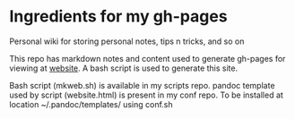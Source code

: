 Ingredients for my gh-pages
===========================

Personal wiki for storing personal notes, tips n tricks, and so on

This repo has markdown notes and content used to generate gh-pages for viewing at [website](http://rkks.github.io/wiki). A bash script is used to generate this site.

Bash script (mkweb.sh) is available in my scripts repo. pandoc template used by script (website.html) is present in my conf repo. To be installed at location ~/.pandoc/templates/ using conf.sh
